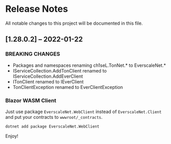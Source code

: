 # Release Notes

All notable changes to this project will be documented in this file.

## [1.28.0.2] – 2022-01-22

### BREAKING CHANGES

- Packages and namespaces renaming ch1seL.TonNet.* to EverscaleNet.*
- IServiceCollection.AddTonClient renamed to IServiceCollection.AddEverClient
- ITonClient renamed to IEverClient
- TonClientException renamed to EverClientException

### Blazor WASM Client

Just use package `EverscaleNet.WebClient` instead of `EverscaleNet.Client` and put your contracts to `wwwroot/_contracts`.

```shell
dotnet add package EverscaleNet.WebClient
```

Enjoy!
